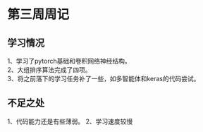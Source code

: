 # 第三周周记
## 学习情况
1、学习了pytorch基础和卷积网络神经结构。  
2、大组排序算法完成了四项。  
3、将之前落下的学习任务补了一些，如多智能体和keras的代码尝试。

## 不足之处
1、代码能力还是有些薄弱。
2、学习速度较慢